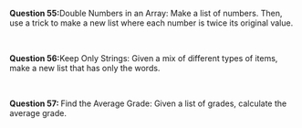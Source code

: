 <p><b>Question 55:</b>Double Numbers in an Array: Make a list of numbers. Then, use a trick to make a new list where each number is twice its original value.</p>
<br>
<p><b>Question 56:</b>Keep Only Strings: Given a mix of different types of items, make a new list that has only the words.
</p>
<br>
<p><b>Question 57: </b>Find the Average Grade: Given a list of grades, calculate the average grade.</p>
<br>